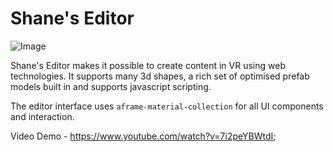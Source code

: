 # Shane's Editor
![Image](https://i.imgur.com/5i63FdD.png)

Shane's Editor makes it possible to create content in VR using web technologies.
It supports many 3d shapes, a rich set of optimised prefab models built in and supports javascript scripting.

The editor interface uses `aframe-material-collection` for all UI components and interaction.

Video Demo - https://www.youtube.com/watch?v=7i2peYBWtdI;